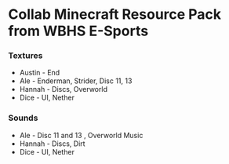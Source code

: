 # Collab Minecraft Resource Pack from WBHS E-Sports

### Textures

- Austin - End
- Ale - Enderman, Strider, Disc 11, 13
- Hannah - Discs, Overworld
- Dice - UI, Nether


### Sounds

- Ale - Disc 11 and 13 , Overworld Music
- Hannah - Discs, Dirt
- Dice - UI, Nether
